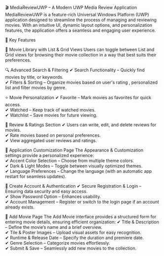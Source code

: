 🎬 MediaReviewUWP – A Modern UWP Media Review Application
MediaReviewUWP is a feature-rich Universal Windows Platform (UWP) application designed to streamline the process of managing and reviewing movies. With an intuitive UI, dynamic layout options, and personalization features, the application offers a seamless and engaging user experience.

🌟 Key Features

📂 Movie Library with List & Grid Views
Users can toggle between List and Grid views for browsing their movie collection in a way that best suits their preferences.

🔍 Advanced Search & Filtering
✔ Search Functionality – Quickly find movies by title, or keywords. <br />
✔ Filters & Sorting – Organize movies based on user's rating , personalized list  and filter movies by genre. <br />

⭐ Movie Personalization
✔ Favorite – Mark movies as favorites for quick access. <br />
✔ Watched – Keep track of watched movies. <br />
✔ Watchlist – Save movies for future viewing. <br />

💬 Review & Ratings Section
✔ Users can write, edit, and delete reviews for movies. <br />
✔ Rate movies based on personal preferences. <br />
✔ View aggregated user reviews and ratings. <br />

🎨 Application Customization Page
The Appearance & Customization settings provide a personalized experience: <br />
✔ Accent Color Selection – Choose from multiple theme colors. <br />
✔ Dark & Light Modes – Toggle between visually optimized themes. <br />
✔ Language Preferences – Change the language (with an automatic app restart for seamless updates). <br />

🔐 Create Account & Authentication
✔ Secure Registration & Login – Ensuring data security and easy access. <br />
✔ Show Password Option – Enhances usability.<br />
✔ Account Management – Register or switch to the login page if an account already exists. <br />

📌 Add Movie Page
The Add Movie interface provides a structured form for entering movie details, ensuring efficient organization:
✔ Title & Description – Define the movie’s name and a brief overview. <br />
✔ Tile & Poster Images – Upload visual assets for easy recognition. <br />
✔ Runtime & Release Date – Specify the duration and premiere date. <br />
✔ Genre Selection – Categorize movies effortlessly. <br />
✔ Submit & Save – Seamlessly add new movies to the collection. <br />

